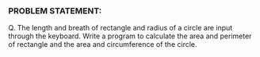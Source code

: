 ### PROBLEM STATEMENT:

Q. The length and breath of rectangle and radius of a circle are input through the keyboard. Write a program to calculate the area and perimeter of rectangle and the area and circumference of the circle.

